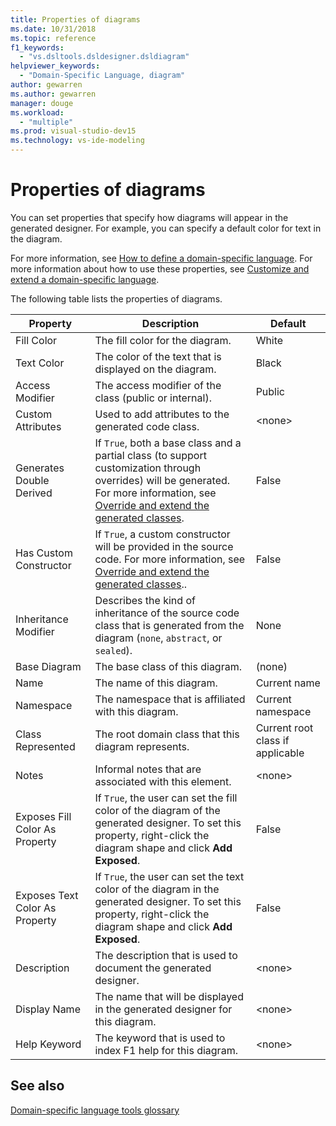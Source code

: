 ```yaml
---
title: Properties of diagrams
ms.date: 10/31/2018
ms.topic: reference
f1_keywords:
  - "vs.dsltools.dsldesigner.dsldiagram"
helpviewer_keywords:
  - "Domain-Specific Language, diagram"
author: gewarren
ms.author: gewarren
manager: douge
ms.workload:
  - "multiple"
ms.prod: visual-studio-dev15
ms.technology: vs-ide-modeling
---
```

# Properties of diagrams
You can set properties that specify how diagrams will appear in the generated designer. For example, you can specify a default color for text in the diagram.

 For more information, see [How to define a domain-specific language](../modeling/how-to-define-a-domain-specific-language.md). For more information about how to use these properties, see [Customize and extend a domain-specific language](../modeling/customizing-and-extending-a-domain-specific-language.md).

 The following table lists the properties of diagrams.

|Property|Description|Default|
|-|-|-|
|Fill Color|The fill color for the diagram.|White|
|Text Color|The color of the text that is displayed on the diagram.|Black|
|Access Modifier|The access modifier of the class (public or internal).|Public|
|Custom Attributes|Used to add attributes to the generated code class.|\<none>|
|Generates Double Derived|If `True`, both a base class and a partial class (to support customization through overrides) will be generated. For more information, see [Override and extend the generated classes](../modeling/overriding-and-extending-the-generated-classes.md).|False|
|Has Custom Constructor|If `True`, a custom constructor will be provided in the source code. For more information, see [Override and extend the generated classes](../modeling/overriding-and-extending-the-generated-classes.md)..|False|
|Inheritance Modifier|Describes the kind of inheritance of the source code class that is generated from the diagram (`none`, `abstract`, or `sealed`).|None|
|Base Diagram|The base class of this diagram.|(none)|
|Name|The name of this diagram.|Current name|
|Namespace|The namespace that is affiliated with this diagram.|Current namespace|
|Class Represented|The root domain class that this diagram represents.|Current root class if applicable|
|Notes|Informal notes that are associated with this element.|\<none>|
|Exposes Fill Color As Property|If `True`, the user can set the fill color of the diagram of the generated designer. To set this property, right-click the diagram shape and click **Add Exposed**.|False|
|Exposes Text Color As Property|If `True`, the user can set the text color of the diagram in the generated designer. To set this property, right-click the diagram shape and click **Add Exposed**.|False|
|Description|The description that is used to document the generated designer.|\<none>|
|Display Name|The name that will be displayed in the generated designer for this diagram.|\<none>|
|Help Keyword|The keyword that is used to index F1 help for this diagram.|\<none>|

## See also

[Domain-specific language tools glossary](https://msdn.microsoft.com/ca5e84cb-a315-465c-be24-76aa3df276aa)
